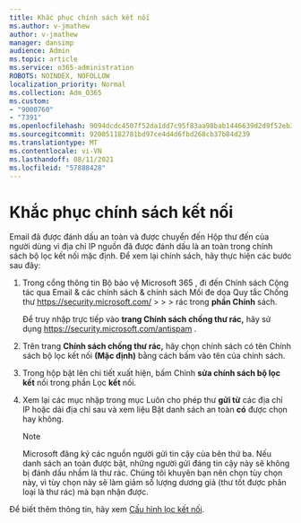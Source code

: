 ```yaml
---
title: Khắc phục chính sách kết nối
ms.author: v-jmathew
author: v-jmathew
manager: dansimp
audience: Admin
ms.topic: article
ms.service: o365-administration
ROBOTS: NOINDEX, NOFOLLOW
localization_priority: Normal
ms.collection: Adm_O365
ms.custom:
- "9000760"
- "7391"
ms.openlocfilehash: 9094dcdc4507f52da1dd7c95f83aa98bab1446639d2d9f52eb3a7bc849dc183c
ms.sourcegitcommit: 920051182781bd97ce4d4d6fbd268cb37b84d239
ms.translationtype: MT
ms.contentlocale: vi-VN
ms.lasthandoff: 08/11/2021
ms.locfileid: "57888428"
---
```

# <a name="fix-connection-policy"></a>Khắc phục chính sách kết nối

Email đã được đánh dấu an toàn và được chuyển đến Hộp thư đến của người dùng vì địa chỉ IP nguồn đã được đánh dấu là an toàn trong chính sách bộ lọc kết nối mặc định. Để xem lại chính sách, hãy thực hiện các bước sau đây:

1. Trong cổng thông tin Bộ bảo vệ Microsoft 365 , đi đến Chính sách Cộng tác qua Email & các chính sách & chính sách Mối đe dọa Quy tắc Chống thư <https://security.microsoft.com/>  \>  \>  \>  rác trong **phần Chính** sách.

   Để truy nhập trực tiếp vào **trang Chính sách chống thư rác,** hãy sử dụng <https://security.microsoft.com/antispam> .

2. Trên trang **Chính sách chống thư rác,** hãy chọn chính sách có tên Chính sách bộ lọc kết nối **(Mặc định)** bằng cách bấm vào tên của chính sách.

3. Trong hộp bật lên chi tiết xuất hiện, bấm Chỉnh **sửa chính sách bộ lọc kết** nối trong phần Lọc **kết** nối.

4. Xem lại các mục nhập trong mục Luôn cho phép thư **gửi từ** các địa chỉ IP hoặc dải địa chỉ sau và xem liệu Bật danh sách an toàn **có** được chọn hay không.

   > [!NOTE]
   > Microsoft đăng ký các nguồn người gửi tin cậy của bên thứ ba. Nếu danh sách an toàn được bật, những người gửi đáng tin cậy này sẽ không bị đánh dấu nhầm là thư rác. Chúng tôi khuyên bạn nên chọn tùy chọn này, vì tùy chọn này sẽ làm giảm số lượng dương giả (thư tốt được phân loại là thư rác) mà bạn nhận được.

Để biết thêm thông tin, hãy xem [Cấu hình lọc kết nối](https://docs.microsoft.com/microsoft-365/security/office-365-security/configure-the-connection-filter-policy).
